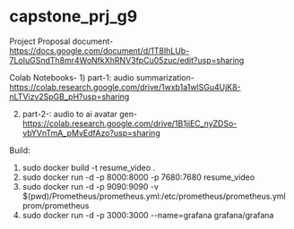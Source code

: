 # capstone_prj_g9

Project Proposal document- https://docs.google.com/document/d/1T8IhLUb-7LoIuGSndTh8mr4WoNfkXhRNV3fpCu05zuc/edit?usp=sharing

Colab Notebooks- 1) part-1: audio summarization- https://colab.research.google.com/drive/1wxb1a1wlSGu4UjK8-nLTVizv2SpGB_pH?usp=sharing

2) part-2-: audio to ai avatar gen-  https://colab.research.google.com/drive/1B1jiEC_nyZDSo-vbYVnTmA_pMvEdfAzo?usp=sharing


Build:

1. sudo docker build -t resume_video .
2. sudo docker run -d -p 8000:8000 -p 7680:7680 resume_video
3. sudo docker run -d   -p 9090:9090   -v $(pwd)/Prometheus/prometheus.yml:/etc/prometheus/prometheus.yml   prom/prometheus
4. sudo docker run -d   -p 3000:3000   --name=grafana   grafana/grafana

